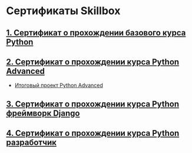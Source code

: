 # Сертификаты Skillbox
## [1. Сертификат о прохождении базового курса Python](images/python_basics.jpeg)

## [2. Сертификат о прохождении курса Python Advanced](images/Python_Advanced.jpeg)
   * [Итоговый проект Python Advanced](https://github.com/seriy-pa/python_advanced_diploma)

## [3. Сертификат о прохождении курса Python фреймворк Django](images/Python_Framework_Django.jpeg)

## [4. Сертификат о прохождении курса Python разработчик](images/Profession_%20Python_Developer.png)
